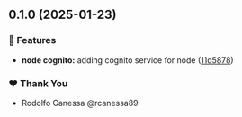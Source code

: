 ## 0.1.0 (2025-01-23)

### 🚀 Features

- **node cognito:** adding cognito service for node ([11d5878](https://github.com/rcanessa89/my-shared/commit/11d5878))

### ❤️ Thank You

- Rodolfo Canessa @rcanessa89
